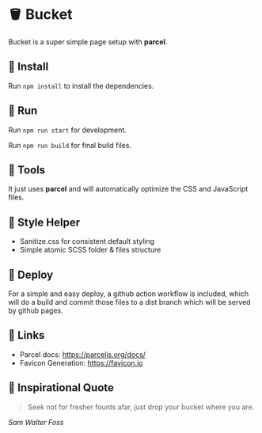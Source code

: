 # 🪣 Bucket

Bucket is a super simple page setup with **parcel**.

## 🚰 Install

Run `npm install` to install the dependencies.

## 🛁 Run

Run `npm run start` for development.

Run `npm run build` for final build files.

## 🚿 Tools

It just uses **parcel** and will automatically optimize the CSS and JavaScript files.

## 🧼 Style Helper

-   Sanitize.css for consistent default styling
-   Simple atomic SCSS folder & files structure

## 🚽 Deploy

For a simple and easy deploy, a github action workflow is included, which will do a build and commit those files to a dist branch which will be served by github pages.

## 🧴 Links

-   Parcel docs: https://parceljs.org/docs/
-   Favicon Generation: https://favicon.io

## 💫 Inspirational Quote

> Seek not for fresher founts afar, just drop your bucket where you are.

_Sam Walter Foss_
